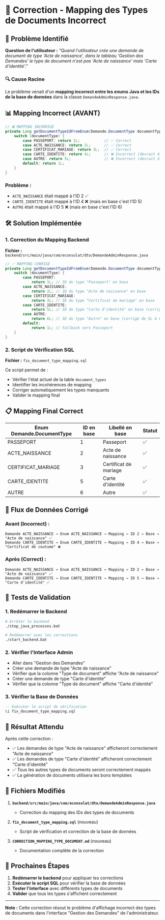 # 🔧 Correction - Mapping des Types de Documents Incorrect

## 🚨 **Problème Identifié**

**Question de l'utilisateur :** _"Quand l'utilisateur crée une demande de document de type 'Acte de naissance', dans le tableau 'Gestion des Demandes' le type de document n'est pas 'Acte de naissance' mais 'Carte d'identité'."_

### 🔍 **Cause Racine**

Le problème venait d'un **mapping incorrect entre les enums Java et les IDs de la base de données** dans la classe `DemandeAdminResponse.java`.

## 📊 **Mapping Incorrect (AVANT)**

```java
// ❌ MAPPING INCORRIGÉ
private Long getDocumentTypeIdFromEnum(Demande.DocumentType documentType) {
    switch (documentType) {
        case PASSEPORT: return 1L;           // ✅ Correct
        case ACTE_NAISSANCE: return 2L;      // ✅ Correct
        case CERTIFICAT_MARIAGE: return 3L;  // ✅ Correct
        case CARTE_IDENTITE: return 4L;      // ❌ Incorrect (devrait être 5L)
        case AUTRE: return 5L;               // ❌ Incorrect (devrait être 6L)
        default: return 1L;
    }
}
```

### **Problème :**

- `ACTE_NAISSANCE` était mappé à l'ID 2 ✅
- `CARTE_IDENTITE` était mappé à l'ID 4 ❌ (mais en base c'est l'ID 5)
- `AUTRE` était mappé à l'ID 5 ❌ (mais en base c'est l'ID 6)

## 🛠️ **Solution Implémentée**

### **1. Correction du Mapping Backend**

**Fichier :** `backend/src/main/java/com/econsulat/dto/DemandeAdminResponse.java`

```java
// ✅ MAPPING CORRIGÉ
private Long getDocumentTypeIdFromEnum(Demande.DocumentType documentType) {
    switch (documentType) {
        case PASSEPORT:
            return 1L; // ID du type "Passeport" en base
        case ACTE_NAISSANCE:
            return 2L; // ID du type "Acte de naissance" en base
        case CERTIFICAT_MARIAGE:
            return 3L; // ID du type "Certificat de mariage" en base
        case CARTE_IDENTITE:
            return 5L; // ID du type "Carte d'identité" en base (corrigé de 4L à 5L)
        case AUTRE:
            return 6L; // ID du type "Autre" en base (corrigé de 5L à 6L)
        default:
            return 1L; // Fallback vers Passeport
    }
}
```

### **2. Script de Vérification SQL**

**Fichier :** `fix_document_type_mapping.sql`

Ce script permet de :

- Vérifier l'état actuel de la table `document_types`
- Identifier les incohérences de mapping
- Corriger automatiquement les types manquants
- Valider le mapping final

## 📋 **Mapping Final Correct**

| Enum Demande.DocumentType | ID en base | Libellé en base       | Statut |
| ------------------------- | ---------- | --------------------- | ------ |
| PASSEPORT                 | 1          | Passeport             | ✅     |
| ACTE_NAISSANCE            | 2          | Acte de naissance     | ✅     |
| CERTIFICAT_MARIAGE        | 3          | Certificat de mariage | ✅     |
| CARTE_IDENTITE            | 5          | Carte d'identité      | ✅     |
| AUTRE                     | 6          | Autre                 | ✅     |

## 🔄 **Flux de Données Corrigé**

### **Avant (Incorrect) :**

```
Demande ACTE_NAISSANCE → Enum ACTE_NAISSANCE → Mapping → ID 2 → Base → "Acte de naissance" ✅
Demande CARTE_IDENTITE → Enum CARTE_IDENTITE → Mapping → ID 4 → Base → "Certificat de coutume" ❌
```

### **Après (Correct) :**

```
Demande ACTE_NAISSANCE → Enum ACTE_NAISSANCE → Mapping → ID 2 → Base → "Acte de naissance" ✅
Demande CARTE_IDENTITE → Enum CARTE_IDENTITE → Mapping → ID 5 → Base → "Carte d'identité" ✅
```

## 🧪 **Tests de Validation**

### **1. Redémarrer le Backend**

```bash
# Arrêter le backend
./stop_java_processes.bat

# Redémarrer avec les corrections
./start_backend.bat
```

### **2. Vérifier l'Interface Admin**

- Aller dans "Gestion des Demandes"
- Créer une demande de type "Acte de naissance"
- Vérifier que la colonne "Type de document" affiche "Acte de naissance"
- Créer une demande de type "Carte d'identité"
- Vérifier que la colonne "Type de document" affiche "Carte d'identité"

### **3. Vérifier la Base de Données**

```sql
-- Exécuter le script de vérification
\i fix_document_type_mapping.sql
```

## 🎯 **Résultat Attendu**

Après cette correction :

- ✅ Les demandes de type "Acte de naissance" afficheront correctement "Acte de naissance"
- ✅ Les demandes de type "Carte d'identité" afficheront correctement "Carte d'identité"
- ✅ Tous les autres types de documents seront correctement mappés
- ✅ La génération de documents utilisera les bons templates

## 📝 **Fichiers Modifiés**

1. **`backend/src/main/java/com/econsulat/dto/DemandeAdminResponse.java`**

   - Correction du mapping des IDs des types de documents

2. **`fix_document_type_mapping.sql`** (nouveau)

   - Script de vérification et correction de la base de données

3. **`CORRECTION_MAPPING_TYPE_DOCUMENT.md`** (nouveau)
   - Documentation complète de la correction

## 🚀 **Prochaines Étapes**

1. **Redémarrer le backend** pour appliquer les corrections
2. **Exécuter le script SQL** pour vérifier la base de données
3. **Tester l'interface** avec différents types de documents
4. **Valider** que tous les types s'affichent correctement

---

**Note :** Cette correction résout le problème d'affichage incorrect des types de documents dans l'interface "Gestion des Demandes" de l'administrateur.
